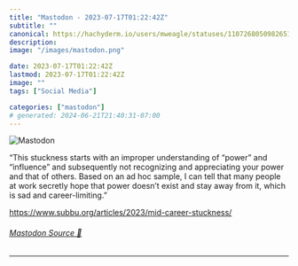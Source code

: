 ```yaml
---
title: "Mastodon - 2023-07-17T01:22:42Z"
subtitle: ""
canonical: https://hachyderm.io/users/mweagle/statuses/110726805098265140
description:
image: "/images/mastodon.png"

date: 2023-07-17T01:22:42Z
lastmod: 2023-07-17T01:22:42Z
image: ""
tags: ["Social Media"]

categories: ["mastodon"]
# generated: 2024-06-21T21:40:31-07:00
---
```

![Mastodon](/images/mastodon.png)

<p>“This stuckness starts with an improper understanding of “power” and “influence” and subsequently not recognizing and appreciating your power and that of others. Based on an ad hoc sample, I can tell that many people at work secretly hope that power doesn’t exist and stay away from it, which is sad and career-limiting.”</p><p><a href="https://www.subbu.org/articles/2023/mid-career-stuckness/" target="_blank" rel="nofollow noopener noreferrer" translate="no"><span class="invisible">https://www.</span><span class="ellipsis">subbu.org/articles/2023/mid-ca</span><span class="invisible">reer-stuckness/</span></a></p>


###### [Mastodon Source 🐘](https://hachyderm.io/@mweagle/110726805098265140)

___
